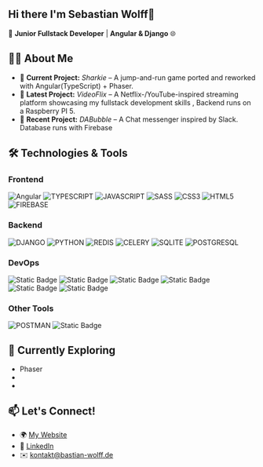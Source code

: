 ## Hi there I'm Sebastian Wolff👋

🚀 **Junior Fullstack Developer** | **Angular & Django** 🌐  

## 👨‍💻 About Me  
- 🔭 **Current Project:** *Sharkie* – A jump-and-run game ported and reworked with Angular(TypeScript) + Phaser.  
- 🎥 **Latest Project:** *VideoFlix* – A Netflix-/YouTube-inspired streaming platform showcasing my fullstack development skills , Backend runs on a Raspberry PI 5.  
- 💼 **Recent Project:** *DABubble* – A Chat messenger inspired by Slack. Database runs with Firebase

## 🛠️ Technologies & Tools  

### **Frontend**  
![Angular](https://img.shields.io/badge/Angular-DD0031?style=for-the-badge&logo=angular&logoColor=white) ![TYPESCRIPT](https://img.shields.io/badge/TypeScript-blue?style=for-the-badge&logo=typescript&logoColor=white) ![JAVASCRIPT](https://img.shields.io/badge/javascript-gold?style=for-the-badge&logo=javascript&logoColor=gray&logoSize=24) ![SASS](https://img.shields.io/badge/sass-CC6699?style=for-the-badge&logo=sass&logoColor=white)   ![CSS3](https://img.shields.io/badge/css3-blue?style=for-the-badge&logo=css3&logoColor=white&logoSize=24) ![HTML5](https://img.shields.io/badge/html-orange?style=for-the-badge&logo=html5&logoColor=white&logoSize=24) ![FIREBASE](https://img.shields.io/badge/firebase-white?style=for-the-badge&logo=firebase&logoColor=white&logoSize=24&color=%23DD2C01)

### **Backend**  
![DJANGO](https://img.shields.io/badge/django-white?style=for-the-badge&logo=django&logoColor=white&logoSize=24&color=%23092E20) ![PYTHON](https://img.shields.io/badge/python-white?style=for-the-badge&logo=python&logoColor=white&logoSize=24&color=%233776AB) ![REDIS](https://img.shields.io/badge/redis-white?style=for-the-badge&logo=redis&logoColor=white&logoSize=24&color=%23FF4438) ![CELERY](https://img.shields.io/badge/celery-white?style=for-the-badge&logo=celery&logoColor=white&logoSize=24&color=%2337814A) ![SQLITE](https://img.shields.io/badge/sqlite-white?style=for-the-badge&logo=sqlite&logoColor=white&logoSize=24&color=%23003B57) ![POSTGRESQL](https://img.shields.io/badge/postgresql-white?style=for-the-badge&logo=postgresql&logoColor=white&logoSize=24&color=%234169E1)

### **DevOps**  
![Static Badge](https://img.shields.io/badge/linux-white?style=for-the-badge&logo=linux&logoColor=black&logoSize=24&color=%23FCC624) ![Static Badge](https://img.shields.io/badge/ubuntu-white?style=for-the-badge&logo=ubuntu&logoColor=white&logoSize=24&color=%23E95420) ![Static Badge](https://img.shields.io/badge/nginx-white?style=for-the-badge&logo=nginx&logoColor=white&logoSize=24&color=%23009639) ![Static Badge](https://img.shields.io/badge/raspberrypi-white?style=for-the-badge&logo=raspberrypi&logoColor=white&logoSize=24&color=%23A22846) ![Static Badge](https://img.shields.io/badge/git-white?style=for-the-badge&logo=git&logoColor=white&logoSize=24&color=%23F05032) ![Static Badge](https://img.shields.io/badge/github-white?style=for-the-badge&logo=github&logoColor=white&logoSize=24&color=%23181717)


### **Other Tools**  
![POSTMAN](https://img.shields.io/badge/postman-white?style=for-the-badge&logo=postman&logoColor=white&logoSize=24&color=%23FF6C37) ![Static Badge](https://img.shields.io/badge/ffmpeg-white?style=for-the-badge&logo=ffmpeg&logoColor=white&logoSize=24&color=%23007808) 

## 🌱 Currently Exploring  
- Phaser 
- 
-  

## 📫 Let's Connect!  
- 🌍 [My Website](https://bastian-wolff.de)  
- 💼 [LinkedIn](https://www.linkedin.com/in/sebastian-wolff-4409832b3)  
- ✉️ kontakt@bastian-wolff.de

<!--## 👀 Looking to Explore  
- **Express.js & Node.js** – For REST APIs and microservices  
- **MongoDB** – For NoSQL databases and complex data models  
- **Docker Deployment** – For simple and portable releases  
- **Advanced Testing** – Using Postman and unit testing for backend workflows  
-->



<!--
**OptimismusPr1m3/OptimismusPr1m3** is a ✨ _special_ ✨ repository because its `README.md` (this file) appears on your GitHub profile.

Here are some ideas to get you started:

- 🔭 I’m currently working on ...
- 🌱 I’m currently learning ...

- 👯 I’m looking to collaborate on ...
- 🤔 I’m looking for help with ...
- 💬 Ask me about ...
- 📫 How to reach me: ...
- 😄 Pronouns: ...
- ⚡ Fun fact: ...
-->
